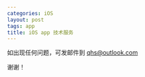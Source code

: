 ```yaml
---
categories: iOS
layout: post
tags: app
title: iOS app 技术服务
---
```


如出现任何问题，可发邮件到 qhs@outlook.com

谢谢！
